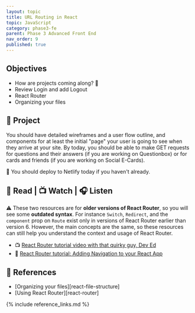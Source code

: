 ```yaml
---
layout: topic
title: URL Routing in React
topic: JavaScript
category: phase3-fe
parent: Phase 3 Advanced Front End
nav_order: 9
published: true
---
```


## Objectives

- How are projects coming along? 👀
- Review Login and add Logout
- React Router
- Organizing your files

## 🎯 Project

You should have detailed wireframes and a user flow outline, and components for at least the initial "page" your user is going to see when they arrive at your site. By today, you should be able to make GET requests for questions and their answers (if you are working on Questionbox) or for cards and friends (if you are working on Social E-Cards).

🚀 You should deploy to Netlify today if you haven't already.

## 📖 Read | 📺 Watch | 🎧 Listen

⚠️ These two resources are for **older versions of React Router**, so you will see some **outdated syntax**. For instance `Switch`, `Redirect`, and the `component` prop on `Route` exist only in versions of React Router earlier than version 6. However, the main concepts are the same, so these resources can still help you understand the context and usage of React Router.

- 📺 [React Router tutorial video with that quirky guy, Dev Ed](https://www.youtube.com/watch?v=Law7wfdg_ls)
- 📖 [React Router tutorial: Adding Navigation to your React App](https://faun.pub/react-router-tutorial-adding-navigation-to-your-react-app-8cd8d0dacc31)

## 🔖 References

- [Organizing your files][react-file-structure]
- [Using React Router][react-router]

{% include reference_links.md %}
